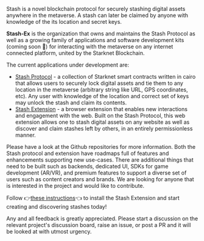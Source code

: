 Stash is a novel blockchain protocol for securely stashing digital assets anywhere in the metaverse. A stash can later be claimed by anyone with knowledge of the its location and secret keys. 

**Stash-Ex** is the organization that owns and maintains the Stash Protocol as well as a growing family of applications and software development kits (coming soon 🤞) for interacting with the metaverse on any internet connected platform, united by the Starknet Blockchain.

The current applications under development are:

- [Stash Protocol](https://github.com/Stash-Ex/stash-protocol) - a collection of Starknet smart contracts written in cairo that allows users to securely lock digital assets and tie them to any location in the metaverse (arbitrary string like URL, GPS coordinates, etc). Any user with knowledge of the location and correct set of keys may unlock the stash and claim its contents.
- [Stash Extension](https://github.com/Stash-Ex/stash-extension) - a browser extension that enables new interactions and engagement with the web. Built on the Stash Protocol, this web extension allows one to stash digital assets on any website as well as discover and claim stashes left by others, in an entirely permissionless manner.

Please have a look at the Github repositories for more information. Both the Stash protocol and extension have roadmaps full of features and enhancements supporting new use-cases. There are additional things that need to be built such as backends, dedicated UI, SDKs for game development (AR/VR), and premium features to support a diverse set of users such as content creators and brands. We are looking for anyone that is interested in the project and would like to contribute.

Follow 👉[these instructions](https://github.com/Stash-Ex/stash-extension#installation)👈 to install the Stash Extension and start creating and discovering stashes today!  
 
Any and all feedback is greatly appreciated. Please start a discussion on the relevant project's discussion board, raise an issue, or post a PR and it will be looked at with utmost urgency.



